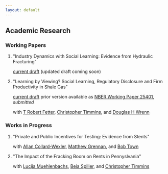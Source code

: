 ```yaml
---
layout: default
---
```


## Academic Research



### Working Papers

1. "Industry Dynamics with Social Learning: Evidence from Hydraulic Fracturing"

   [current draft](https://andrewsteck.github.io/uploads/steck_jmp.pdf) (updated draft coming soon)

2. "Learning by Viewing? Social Learning, Regulatory Disclosure and Firm Productivity in Shale Gas"

   [current draft](https://andrewsteck.github.io/uploads/lbv_may20.pdf)
   prior version available as [NBER Working Paper 25401](https://www.nber.org/papers/w25401), *submitted*

   with [T Robert Fetter](https://sites.duke.edu/trfetter/), [Christopher Timmins](https://sites.duke.edu/christophertimmins), and [Douglas H Wrenn](https://aese.psu.edu/directory/dhw121)

### Works in Progress

1. "Private and Public Incentives for Testing: Evidence from Stents"

   with [Allan Collard-Wexler](https://sites.duke.edu/collardwexler/), [Matthew Grennan](https://hcmg.wharton.upenn.edu/profile/grennan/), and [Bob Town](https://liberalarts.utexas.edu/prc/directory/faculty/rt24558)

2. "The Impact of the Fracking Boom on Rents in Pennyslvania"

   with [Lucija Muehlenbachs](https://sites.google.com/site/lucijamuehlenbachs/), [Beia Spiller](https://www.edf.org/people/beia-spiller), and [Christopher Timmins](https://sites.duke.edu/christophertimmins)
